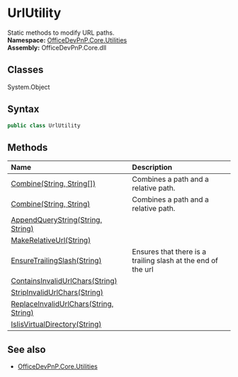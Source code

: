 # UrlUtility
Static methods to modify URL paths.  
**Namespace:** [OfficeDevPnP.Core.Utilities](OfficeDevPnP.Core.Utilities.md)  
**Assembly:** OfficeDevPnP.Core.dll  
## Classes
System.Object  
## Syntax
```C#
public class UrlUtility
```
## Methods
|**Name**|**Description**|
|:-----|:-----|
| [Combine(String, String[])](UrlUtilityCombineStringString[].md) | Combines a path and a relative path.
| [Combine(String, String)](UrlUtilityCombineStringString.md) | Combines a path and a relative path.
| [AppendQueryString(String, String)](UrlUtilityAppendQueryStringStringString.md) | 
| [MakeRelativeUrl(String)](UrlUtilityMakeRelativeUrlString.md) | 
| [EnsureTrailingSlash(String)](UrlUtilityEnsureTrailingSlashString.md) | Ensures that there is a trailing slash at the end of the url
| [ContainsInvalidUrlChars(String)](UrlUtilityContainsInvalidUrlCharsString.md) | 
| [StripInvalidUrlChars(String)](UrlUtilityStripInvalidUrlCharsString.md) | 
| [ReplaceInvalidUrlChars(String, String)](UrlUtilityReplaceInvalidUrlCharsStringString.md) | 
| [IsIisVirtualDirectory(String)](UrlUtilityIsIisVirtualDirectoryString.md) | 
## See also
- [OfficeDevPnP.Core.Utilities](OfficeDevPnP.Core.Utilities.md)

